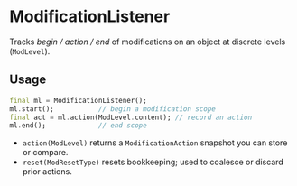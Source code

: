 # ModificationListener

Tracks *begin / action / end* of modifications on an object at discrete levels (`ModLevel`).

## Usage
```dart
final ml = ModificationListener();
ml.start();           // begin a modification scope
final act = ml.action(ModLevel.content); // record an action
ml.end();             // end scope
```

- `action(ModLevel)` returns a `ModificationAction` snapshot you can store or compare.
- `reset(ModResetType)` resets bookkeeping; used to coalesce or discard prior actions.
